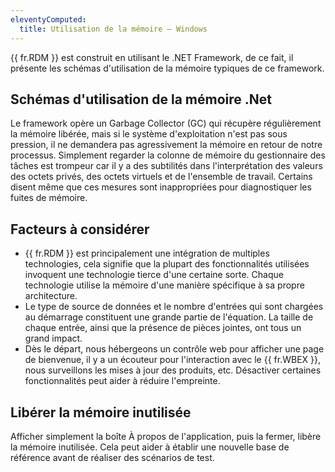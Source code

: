 ```yaml
---
eleventyComputed:
  title: Utilisation de la mémoire – Windows
---
```

{{ fr.RDM }} est construit en utilisant le .NET Framework, de ce fait, il présente les schémas d'utilisation de la mémoire typiques de ce framework.

## Schémas d'utilisation de la mémoire .Net

Le framework opère un Garbage Collector (GC) qui récupère régulièrement la mémoire libérée, mais si le système d'exploitation n'est pas sous pression, il ne demandera pas agressivement la mémoire en retour de notre processus. Simplement regarder la colonne de mémoire du gestionnaire des tâches est trompeur car il y a des subtilités dans l'interprétation des valeurs des octets privés, des octets virtuels et de l'ensemble de travail. Certains disent même que ces mesures sont inappropriées pour diagnostiquer les fuites de mémoire.

## Facteurs à considérer

* {{ fr.RDM }} est principalement une intégration de multiples technologies, cela signifie que la plupart des fonctionnalités utilisées invoquent une technologie tierce d'une certaine sorte. Chaque technologie utilise la mémoire d'une manière spécifique à sa propre architecture.
* Le type de source de données et le nombre d'entrées qui sont chargées au démarrage constituent une grande partie de l'équation. La taille de chaque entrée, ainsi que la présence de pièces jointes, ont tous un grand impact.
* Dès le départ, nous hébergeons un contrôle web pour afficher une page de bienvenue, il y a un écouteur pour l'interaction avec le {{ fr.WBEX }}, nous surveillons les mises à jour des produits, etc. Désactiver certaines fonctionnalités peut aider à réduire l'empreinte.

## Libérer la mémoire inutilisée

Afficher simplement la boîte À propos de l'application, puis la fermer, libère la mémoire inutilisée. Cela peut aider à établir une nouvelle base de référence avant de réaliser des scénarios de test.

